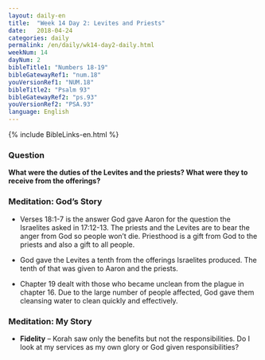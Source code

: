 ```yaml
---
layout: daily-en
title:  "Week 14 Day 2: Levites and Priests"
date:   2018-04-24
categories: daily
permalink: /en/daily/wk14-day2-daily.html
weekNum: 14
dayNum: 2
bibleTitle1: "Numbers 18-19"
bibleGatewayRef1: "num.18"
youVersionRef1: "NUM.18"
bibleTitle2: "Psalm 93"
bibleGatewayRef2: "ps.93"
youVersionRef2: "PSA.93"
language: English
---
```


{% include BibleLinks-en.html %}

### Question
**What were the duties of the Levites and the priests? What were they to receive from the offerings?**

### Meditation: God’s Story
+ Verses 18:1-7 is the answer God gave Aaron for the question the Israelites asked in 17:12-13. The priests and the Levites are to bear the anger from God so people won’t die. Priesthood is a gift from God to the priests and also a gift to all people.

+ God gave the Levites a tenth from the offerings Israelites produced. The tenth of that was given to Aaron and the priests.

+ Chapter 19 dealt with those who became unclean from the plague in chapter 16. Due to the large number of people affected, God gave them cleansing water to clean quickly and effectively.

### Meditation: My Story
+ **Fidelity** – Korah saw only the benefits but not the responsibilities. Do I look at my services as my own glory or God given responsibilities?
